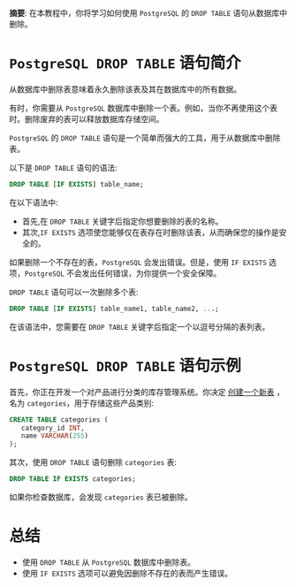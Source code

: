 **摘要**: 在本教程中，你将学习如何使用 `PostgreSQL` 的 `DROP TABLE` 语句从数据库中删除。

# `PostgreSQL DROP TABLE` 语句简介

从数据库中删除表意味着永久删除该表及其在数据库中的所有数据。

有时，你需要从 `PostgreSQL` 数据库中删除一个表。例如，当你不再使用这个表时。删除废弃的表可以释放数据库存储空间。

`PostgreSQL` 的 `DROP TABLE` 语句是一个简单而强大的工具，用于从数据库中删除表。

以下是 `DROP TABLE` 语句的语法:

```sql
DROP TABLE [IF EXISTS] table_name;
```

在以下语法中:

- 首先,在 `DROP TABLE` 关键字后指定你想要删除的表的名称。
- 其次,`IF EXISTS` 选项使您能够仅在表存在时删除该表，从而确保您的操作是安全的。


如果删除一个不存在的表，`PostgreSQL` 会发出错误。但是，使用 `IF EXISTS` 选项，`PostgreSQL` 不会发出任何错误，为你提供一个安全保障。

`DROP TABLE` 语句可以一次删除多个表:

```sql
DROP TABLE [IF EXISTS] table_name1, table_name2, ...;
```

在该语法中，您需要在 `DROP TABLE` 关键字后指定一个以逗号分隔的表列表。

# `PostgreSQL DROP TABLE` 语句示例

首先，你正在开发一个对产品进行分类的库存管理系统。你决定 [创建一个新表](创建新表.md) ，名为 `categories`，用于存储这些产品类别:

```sql
CREATE TABLE categories (
   category_id INT,
   name VARCHAR(255)
);
```

其次，使用 `DROP TABLE` 语句删除 `categories` 表:

```sql
DROP TABLE IF EXISTS categories;
```

如果你检查数据库，会发现 `categories` 表已被删除。

# 总结

- 使用 `DROP TABLE` 从 `PostgreSQL` 数据库中删除表。
- 使用 `IF EXISTS` 选项可以避免因删除不存在的表而产生错误。

